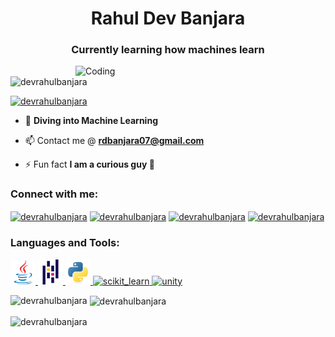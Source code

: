 <h1 align="center">Rahul Dev Banjara</h1>
<h3 align="center">Currently learning how machines learn</h3>
<img align="right" alt="Coding" width="400" src="https://gist.githubusercontent.com/vininjr/d29bb07bdadb41e4b0923bc8fa748b1a/raw/88f20c9d749d756be63f22b09f3c4ac570bc5101/programming.gif">

<p align="left"> <img src="https://komarev.com/ghpvc/?username=devrahulbanjara&label=Profile%20views&color=0e75b6&style=flat" alt="devrahulbanjara" /> </p>

<p align="left"> <a href="https://twitter.com/devrahulbanjara" target="blank"><img src="https://img.shields.io/twitter/follow/devrahulbanjara?logo=twitter&style=for-the-badge" alt="devrahulbanjara" /></a> </p>

- 🌱 **Diving into Machine Learning**

- 📫 Contact me @ **rdbanjara07@gmail.com**

- ⚡ Fun fact **I am a curious guy 🎈**

<h3 align="left">Connect with me:</h3>
<p align="left">
<a href="https://twitter.com/devrahulbanjara" target="blank"><img align="center" src="https://raw.githubusercontent.com/rahuldkjain/github-profile-readme-generator/master/src/images/icons/Social/twitter.svg" alt="devrahulbanjara" height="30" width="40" /></a>
<a href="https://linkedin.com/in/devrahulbanjara" target="blank"><img align="center" src="https://raw.githubusercontent.com/rahuldkjain/github-profile-readme-generator/master/src/images/icons/Social/linked-in-alt.svg" alt="devrahulbanjara" height="30" width="40" /></a>
<a href="https://instagram.com/devrahulbanjara" target="blank"><img align="center" src="https://raw.githubusercontent.com/rahuldkjain/github-profile-readme-generator/master/src/images/icons/Social/instagram.svg" alt="devrahulbanjara" height="30" width="40" /></a>
<a href="https://www.leetcode.com/devrahulbanjara" target="blank"><img align="center" src="https://raw.githubusercontent.com/rahuldkjain/github-profile-readme-generator/master/src/images/icons/Social/leet-code.svg" alt="devrahulbanjara" height="30" width="40" /></a>
</p>

<h3 align="left">Languages and Tools:</h3>
<p align="left"> <a href="https://www.java.com" target="_blank" rel="noreferrer"> <img src="https://raw.githubusercontent.com/devicons/devicon/master/icons/java/java-original.svg" alt="java" width="40" height="40"/> </a> <a href="https://pandas.pydata.org/" target="_blank" rel="noreferrer"> <img src="https://raw.githubusercontent.com/devicons/devicon/2ae2a900d2f041da66e950e4d48052658d850630/icons/pandas/pandas-original.svg" alt="pandas" width="40" height="40"/> </a> <a href="https://www.python.org" target="_blank" rel="noreferrer"> <img src="https://raw.githubusercontent.com/devicons/devicon/master/icons/python/python-original.svg" alt="python" width="40" height="40"/> </a> <a href="https://scikit-learn.org/" target="_blank" rel="noreferrer"> <img src="https://upload.wikimedia.org/wikipedia/commons/0/05/Scikit_learn_logo_small.svg" alt="scikit_learn" width="40" height="40"/> </a> <a href="https://unity.com/" target="_blank" rel="noreferrer"> <img src="https://www.vectorlogo.zone/logos/unity3d/unity3d-icon.svg" alt="unity" width="40" height="40"/> </a> </p>

<p><img align="left" src="https://github-readme-stats.vercel.app/api/top-langs?username=devrahulbanjara&show_icons=true&locale=en&layout=compact&theme=dark" alt="devrahulbanjara" /></p>

<p>&nbsp;<img align="center" src="https://github-readme-stats.vercel.app/api?username=devrahulbanjara&show_icons=true&locale=en&theme=dark" alt="devrahulbanjara" /></p>

<p><img align="center" src="https://github-readme-streak-stats.herokuapp.com/?user=devrahulbanjara&theme=dark" alt="devrahulbanjara" /></p>

